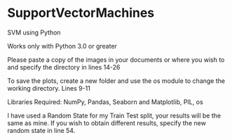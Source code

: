 # SupportVectorMachines
SVM using Python

Works only with Python 3.0 or greater

Please paste a copy of the images in your documents or where you wish to and specify the directory in lines 14-26

To save the plots, create a new folder and use the os module to change the working directory. Lines 9-11

Libraries Required: NumPy, Pandas, Seaborn and Matplotlib, PIL, os

I have used a Random State for my Train Test split, your results will be the same as mine. If you wish to obtain different results, specify the new random state in line 54.
